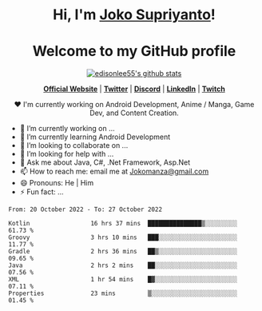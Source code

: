 <h1 align="center">Hi, I'm <a href="https://www.google.com">Joko Supriyanto</a>!</h1>
<h1 align="center">Welcome to my GitHub profile</h1>

<p align="center">
  <a href="https://github.com/jokomanza"><img src="https://github-readme-stats.vercel.app/api?username=jokomanza&hide_border=true&show_icons=true" alt="edisonlee55's github stats"></a>
</p>

<p align="center">
  <strong><a href="https://www.google.com">Official Website</a></strong> |
  <strong><a href="https://twitter.com/jokomanza">Twitter</a></strong> |
  <strong><a href="https://discord.gg/nYXzaUS">Discord</a></strong> |
  <strong><a href="https://www.linkedin.com/in/jokomanza">LinkedIn</a></strong> |
  <strong><a href="https://www.twitch.tv/jokomanza">Twitch</a></strong>
</p>

<p align="center">❤ I'm currently working on Android Development, Anime / Manga, Game Dev, and Content Creation.</p>

- 🔭 I’m currently working on ...
- 🌱 I’m currently learning Android Development
- 👯 I’m looking to collaborate on ...
- 🤔 I’m looking for help with ...
- 💬 Ask me about Java, C#, .Net Framework, Asp.Net
- 📫 How to reach me: email me at Jokomanza@gmail.com
- 😄 Pronouns: He | Him
- ⚡ Fun fact: ...

<!--START_SECTION:waka-->

```text
From: 20 October 2022 - To: 27 October 2022

Kotlin                 16 hrs 37 mins  ███████████████▒░░░░░░░░░   61.73 %
Groovy                 3 hrs 10 mins   ███░░░░░░░░░░░░░░░░░░░░░░   11.77 %
Gradle                 2 hrs 36 mins   ██▒░░░░░░░░░░░░░░░░░░░░░░   09.65 %
Java                   2 hrs 2 mins    ██░░░░░░░░░░░░░░░░░░░░░░░   07.56 %
XML                    1 hr 54 mins    █▓░░░░░░░░░░░░░░░░░░░░░░░   07.11 %
Properties             23 mins         ▒░░░░░░░░░░░░░░░░░░░░░░░░   01.45 %
```

<!--END_SECTION:waka-->

